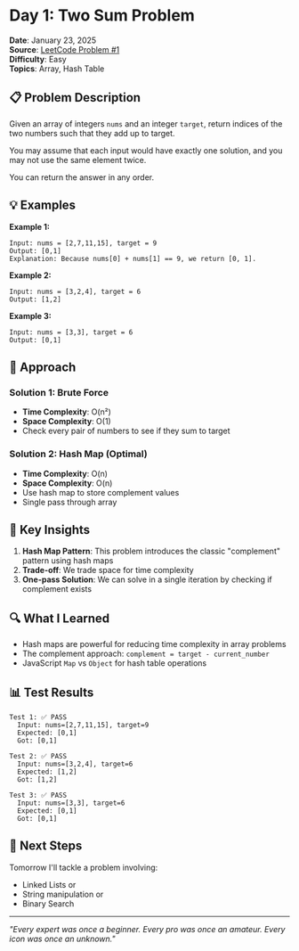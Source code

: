 # Day 1: Two Sum Problem

**Date**: January 23, 2025  
**Source**: [LeetCode Problem #1](https://leetcode.com/problems/two-sum/)  
**Difficulty**: Easy  
**Topics**: Array, Hash Table

## 📋 Problem Description

Given an array of integers `nums` and an integer `target`, return indices of the two numbers such that they add up to target.

You may assume that each input would have exactly one solution, and you may not use the same element twice.

You can return the answer in any order.

## 💡 Examples

**Example 1:**
```
Input: nums = [2,7,11,15], target = 9
Output: [0,1]
Explanation: Because nums[0] + nums[1] == 9, we return [0, 1].
```

**Example 2:**
```
Input: nums = [3,2,4], target = 6
Output: [1,2]
```

**Example 3:**
```
Input: nums = [3,3], target = 6
Output: [0,1]
```

## 🎯 Approach

### Solution 1: Brute Force
- **Time Complexity**: O(n²)
- **Space Complexity**: O(1)
- Check every pair of numbers to see if they sum to target

### Solution 2: Hash Map (Optimal)
- **Time Complexity**: O(n)
- **Space Complexity**: O(n)
- Use hash map to store complement values
- Single pass through array

## 🧠 Key Insights

1. **Hash Map Pattern**: This problem introduces the classic "complement" pattern using hash maps
2. **Trade-off**: We trade space for time complexity
3. **One-pass Solution**: We can solve in a single iteration by checking if complement exists

## 🔍 What I Learned

- Hash maps are powerful for reducing time complexity in array problems
- The complement approach: `complement = target - current_number`
- JavaScript `Map` vs `Object` for hash table operations

## 📊 Test Results

```
Test 1: ✅ PASS
  Input: nums=[2,7,11,15], target=9
  Expected: [0,1]
  Got: [0,1]

Test 2: ✅ PASS  
  Input: nums=[3,2,4], target=6
  Expected: [1,2]
  Got: [1,2]

Test 3: ✅ PASS
  Input: nums=[3,3], target=6
  Expected: [0,1] 
  Got: [0,1]
```

## 🚀 Next Steps

Tomorrow I'll tackle a problem involving:
- Linked Lists or
- String manipulation or  
- Binary Search

---
*"Every expert was once a beginner. Every pro was once an amateur. Every icon was once an unknown."*
